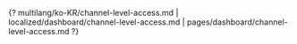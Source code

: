 {? multilang/ko-KR/channel-level-access.md | localized/dashboard/channel-level-access.md | pages/dashboard/channel-level-access.md ?}
